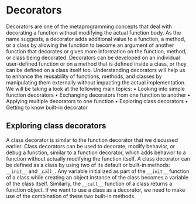 # Decorators

Decorators are one of the metaprogramming concepts that deal with decorating a function without
modifying the actual function body. As the name suggests, a decorator adds additional value to a
function, a method, or a class by allowing the function to become an argument of another function
that decorates or gives more information on the function, method, or class being decorated. Decorators
can be developed on an individual user-defined function or on a method that is defined inside a class,
or they can be defined on a class itself too. Understanding decorators will help us to enhance the
reusability of functions, methods, and classes by manipulating them externally without impacting
the actual implementation.
We will be taking a look at the following main topics:
    • Looking into simple function decorators
    • Exchanging decorators from one function to another
    • Applying multiple decorators to one function
    • Exploring class decorators
    • Getting to know built-in decorator

## Exploring class decorators

A class decorator is similar to the function decorator that we discussed earlier. Class decorators can
be used to decorate, modify behavior, or debug a function, similar to a function decorator, which
adds behavior to a function without actually modifying the function itself. A class decorator can be
defined as a class by using two of its default or built-in methods: `__init__` and _`_call_`_. Any
variable initialized as part of the `__init__` function of a class while creating an object instance of
the class becomes a variable of the class itself. Similarly, the `__call__` function of a class returns
a function object. If we want to use a class as a decorator, we need to make use of the combination of
these two built-in methods.
